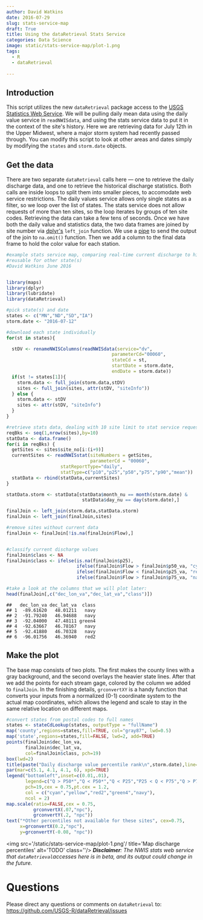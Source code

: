 ```yaml
---
author: David Watkins
date: 2016-07-29
slug: stats-service-map
draft: True
title: Using the dataRetrieval Stats Service
categories: Data Science
image: static/stats-service-map/plot-1.png
tags: 
  - R
  - dataRetrieval
 
---
```

Introduction
------------

This script utilizes the new `dataRetrieval` package access to the [USGS Statistics Web Service](http://waterservices.usgs.gov/rest/Statistics-Service.html). We will be pulling daily mean data using the daily value service in `readNWISdata`, and using the stats service data to put it in the context of the site's history. Here we are retrieving data for July 12th in the Upper Midwest, where a major storm system had recently passed through. You can modify this script to look at other areas and dates simply by modifying the `states` and `storm.date` objects.

Get the data
------------

There are two separate `dataRetrieval` calls here — one to retrieve the daily discharge data, and one to retrieve the historical discharge statistics. Both calls are inside loops to split them into smaller pieces, to accomodate web service restrictions. The daily values service allows only single states as a filter, so we loop over the list of states. The stats service does not allow requests of more than ten sites, so the loop iterates by groups of ten site codes. Retrieving the data can take a few tens of seconds. Once we have both the daily value and statistics data, the two data frames are joined by site number via [dplyr's](https://cran.rstudio.com/web/packages/dplyr/vignettes/introduction.html) `left_join` function. We use a [pipe](https://cran.r-project.org/web/packages/magrittr/vignettes/magrittr.html) to send the output of the join to `na.omit()` function. Then we add a column to the final data frame to hold the color value for each station.

``` r
#example stats service map, comparing real-time current discharge to history for each site
#reusable for other state(s)
#David Watkins June 2016


library(maps)
library(dplyr)
library(lubridate)
library(dataRetrieval)

#pick state(s) and date
states <- c("MN","ND","SD","IA")
storm.date <- "2016-07-12"

#download each state individually
for(st in states){

  stDV <- renameNWISColumns(readNWISdata(service="dv",
                                       parameterCd="00060",
                                       stateCd = st,
                                       startDate = storm.date,
                                       endDate = storm.date))
  if(st != states[1]){
    storm.data <- full_join(storm.data,stDV)
    sites <- full_join(sites, attr(stDV, "siteInfo"))
  } else {
    storm.data <- stDV
    sites <- attr(stDV, "siteInfo")
  }
}

#retrieve stats data, dealing with 10 site limit to stat service requests
reqBks <- seq(1,nrow(sites),by=10)
statData <- data.frame()
for(i in reqBks) {
  getSites <- sites$site_no[i:(i+9)]
  currentSites <- readNWISstat(siteNumbers = getSites,
                               parameterCd = "00060", 
                    statReportType="daily",
                    statType=c("p10","p25","p50","p75","p90","mean"))
  statData <- rbind(statData,currentSites)
}

statData.storm <- statData[statData$month_nu == month(storm.date) & 
                            statData$day_nu == day(storm.date),]

finalJoin <- left_join(storm.data,statData.storm)
finalJoin <- left_join(finalJoin,sites) 

#remove sites without current data 
finalJoin <- finalJoin[!is.na(finalJoin$Flow),] 


#classify current discharge values
finalJoin$class <- NA
finalJoin$class <- ifelse(is.na(finalJoin$p25), 
                          ifelse(finalJoin$Flow > finalJoin$p50_va, "cyan","yellow"),
                          ifelse(finalJoin$Flow < finalJoin$p25_va, "red2",
                          ifelse(finalJoin$Flow > finalJoin$p75_va, "navy","green4")))

#take a look at the columns that we will plot later:
head(finalJoin[,c("dec_lon_va","dec_lat_va","class")])
```

    ##   dec_lon_va dec_lat_va  class
    ## 1  -89.61620   48.01211   navy
    ## 2  -91.79240   46.94688   navy
    ## 3  -92.04000   47.48111 green4
    ## 4  -92.63667   46.78167   navy
    ## 5  -92.41880   46.70328   navy
    ## 6  -96.01756   46.36940   red2

Make the plot
-------------

The base map consists of two plots. The first makes the county lines with a gray background, and the second overlays the heavier state lines. After that we add the points for each stream gage, colored by the column we added to `finalJoin`. In the finishing details, `grconvertXY` is a handy function that converts your inputs from a normalized (0-1) coordinate system to the actual map coordinates, which allows the legend and scale to stay in the same relative location on different maps.

``` r
#convert states from postal codes to full names
states <- stateCdLookup(states, outputType = "fullName")
map('county',regions=states,fill=TRUE, col="gray87", lwd=0.5)
map('state',regions=states,fill=FALSE, lwd=2, add=TRUE)
points(finalJoin$dec_lon_va,
       finalJoin$dec_lat_va,
       col=finalJoin$class, pch=19)
box(lwd=2)
title(paste("Daily discharge value percentile rank\n",storm.date),line=1)
par(mar=c(5.1, 4.1, 4.1, 6), xpd=TRUE)
legend("bottomleft",inset=c(0.01,.01),
       legend=c("Q > P50*","Q < P50*","Q < P25","P25 < Q < P75","Q > P75"),
       pch=19,cex = 0.75,pt.cex = 1.2,
       col = c("cyan","yellow","red2","green4","navy"),
       ncol = 2)
map.scale(ratio=FALSE,cex = 0.75,
          grconvertX(.07,"npc"), 
          grconvertY(.2, "npc"))
text("*Other percentiles not available for these sites", cex=0.75,
     x=grconvertX(0.2,"npc"), 
     y=grconvertY(-0.08, "npc"))
```

<img src='/static/stats-service-map/plot-1.png'/ title='Map discharge percentiles' alt='TODO' class=''/> ***Disclaimer**: The NWIS stats web service that `dataRetrieval`accesses here is in beta, and its output could change in the future.*

Questions
=========

Please direct any questions or comments on `dataRetrieval` to: <https://github.com/USGS-R/dataRetrieval/issues>
